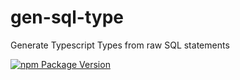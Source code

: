 # gen-sql-type

Generate Typescript Types from raw SQL statements

[![npm Package Version](https://img.shields.io/npm/v/gen-sql-type.svg?maxAge=3600)](https://www.npmjs.com/package/gen-sql-type)

